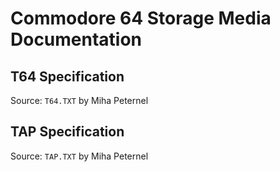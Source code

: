# Commodore 64 Storage Media Documentation


## T64 Specification

Source: `T64.TXT` by Miha Peternel


## TAP Specification

Source: `TAP.TXT` by Miha Peternel
